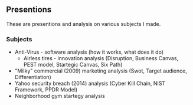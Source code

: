## Presentions

These are presentions and analysis on various subjects I made.

### Subjects
- Anti-Virus - software analysis (how it works, what does it do)
  - Airless tires - innovation analysis (Disruption, Business Canvas, PEST model, Startegic Canvas, Six Path)
- "Milky" commercial (2009) marketing analysis (Swot, Target audience, Differentiation)
- Yahoo security breach (2014) analysis (Cyber Kill Chain, NIST Framework, PPDR Model)
- Neighborhood gym startegy analysis
